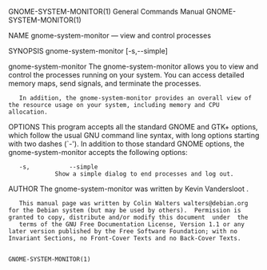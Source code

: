 GNOME-SYSTEM-MONITOR(1)                                                                    General Commands Manual                                                                    GNOME-SYSTEM-MONITOR(1)

NAME
       gnome-system-monitor — view and control processes

SYNOPSIS
       gnome-system-monitor [-s,--simple]

gnome-system-monitor
       The gnome-system-monitor allows you to view and control the processes running on your system.  You can access detailed memory maps, send signals, and terminate the processes.

       In addition, the gnome-system-monitor provides an overall view of the resource usage on your system, including memory and CPU allocation.

OPTIONS
       This  program  accepts  all  the standard GNOME and GTK+     options, which follow the usual GNU command line syntax, with long options starting with two dashes (`-').  In addition to those standard
       GNOME options, the gnome-system-monitor accepts the following options:

       -s,           --simple
                 Show a simple dialog to end processes and log out.

AUTHOR
       The gnome-system-monitor was written by Kevin Vandersloot .

       This manual page was written by Colin Walters walters@debian.org for the Debian system (but may be used by others).  Permission is granted to copy, distribute and/or modify this document  under  the
       terms of the GNU Free Documentation License, Version 1.1 or any later version published by the Free Software Foundation; with no Invariant Sections, no Front-Cover Texts and no Back-Cover Texts.

                                                                                                                                                                                      GNOME-SYSTEM-MONITOR(1)
